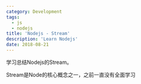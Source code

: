 ```yaml
---
category: Development
tags:
  - js
  - nodejs
title: 'Nodejs - Stream'
description: 'Learn Nodejs'
date: 2018-08-21
---
```


学习总结Nodejs的Stream。

Stream是Node的核心概念之一，之前一直没有全面学习

<!-- more -->

